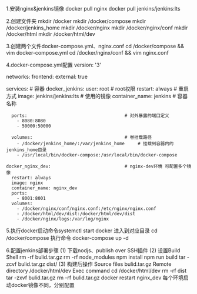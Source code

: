 1.安装nginx&jenkins镜像
  docker pull nginx
  docker pull jenkins/jenkins:lts

2.创建文件夹
  mkdir /docker
  mkdir /docker/compose
  mkdir /docker/jenkins_home
  mkdir /docker/nginx
  mkdir /docker/nginx/conf
  mkdir /docker/html
  mkdir /docker/html/dev

3.创建两个文件docker-compose.yml、nginx.conf
  cd /docker/compose && vim docker-compose.yml
  cd /docker/nginx/conf && vim nginx.conf

4.docker-compose.yml配置
  version: '3'

  networks:
    frontend:
      external: true

  services:                                      # 容器
    docker_jenkins:
      user: root                                 # root权限
      restart: always                            # 重启方式
      image: jenkins/jenkins:lts                 # 使用的镜像
      container_name: jenkins                    # 容器名称
        
      ports:                                     # 对外暴露的端口定义
        - 8080:8080
        - 50000:50000

      volumes:                                   # 卷挂载路径
        - /docker/jenkins_home/:/var/jenkins_home     # 挂载到容器内的jenkins_home目录
        - /usr/local/bin/docker-compose:/usr/local/bin/docker-compose

    docker_nginx_dev:                            # nginx-dev环境 可配置多个镜像
      restart: always
      image: nginx
      container_name: nginx_dev
      ports:
        - 8001:8001
      volumes:
        - /docker/nginx/conf/nginx.conf:/etc/nginx/nginx.conf
        - /docker/html/dev/dist:/docker/html/dev/dist
        - /docker/nginx/logs:/var/log/nginx

5.执行docker启动命令systemctl start docker
  进入到对应目录 cd /docker/compose
  执行命令 docker-compose up -d

6.配置jenkins部署步骤
  (1) 下载nodjs、publish over SSH插件
  (2) 设置Build Shell
      rm -rf bulid.tar.gz
      rm -rf node_modules
      npm install
      npm run build
      tar -zcvf bulid.tar.gz dist/
  (3) 构建后操作
      Source files bulid.tar.gz
      Remote directory /docker/html/dev
      Exec command
        cd /docker/html/dev
        rm -rf dist
        tar -zxvf bulid.tar.gz
        rm -rf bulid.tar.gz
        docker restart nginx_dev 每个环境启动docker镜像不同，分别配置
